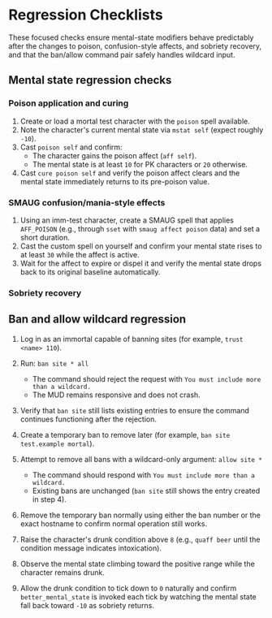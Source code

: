 # Regression Checklists

These focused checks ensure mental-state modifiers behave predictably after the
changes to poison, confusion-style affects, and sobriety recovery, and that the
ban/allow command pair safely handles wildcard input.

## Mental state regression checks

### Poison application and curing

1. Create or load a mortal test character with the `poison` spell available.
2. Note the character's current mental state via `mstat self` (expect roughly
   `-10`).
3. Cast `poison self` and confirm:
   - The character gains the poison affect (`aff self`).
   - The mental state is at least `10` for PK characters or `20` otherwise.
4. Cast `cure poison self` and verify the poison affect clears and the mental
   state immediately returns to its pre-poison value.

### SMAUG confusion/mania-style effects

1. Using an imm-test character, create a SMAUG spell that applies
   `AFF_POISON` (e.g., through `sset` with `smaug affect poison` data) and set a
   short duration.
2. Cast the custom spell on yourself and confirm your mental state rises to at
   least `30` while the affect is active.
3. Wait for the affect to expire or dispel it and verify the mental state drops
   back to its original baseline automatically.

### Sobriety recovery

## Ban and allow wildcard regression

1. Log in as an immortal capable of banning sites (for example, `trust <name>
   110`).
2. Run: `ban site * all`
   - The command should reject the request with `You must include more than a
     wildcard.`
   - The MUD remains responsive and does not crash.
3. Verify that `ban site` still lists existing entries to ensure the command
   continues functioning after the rejection.
4. Create a temporary ban to remove later (for example,
   `ban site test.example mortal`).
5. Attempt to remove all bans with a wildcard-only argument: `allow site *`
   - The command should respond with `You must include more than a wildcard.`
   - Existing bans are unchanged (`ban site` still shows the entry created in
     step 4).
6. Remove the temporary ban normally using either the ban number or the exact
   hostname to confirm normal operation still works.

1. Raise the character's drunk condition above `8` (e.g., `quaff beer` until the
   condition message indicates intoxication).
2. Observe the mental state climbing toward the positive range while the
   character remains drunk.
3. Allow the drunk condition to tick down to `0` naturally and confirm
   `better_mental_state` is invoked each tick by watching the mental state fall
   back toward `-10` as sobriety returns.
